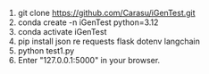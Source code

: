 1. git clone https://github.com/Carasu/iGenTest.git
2. conda create -n iGenTest python=3.12
3. conda activate iGenTest
4. pip install json re requests flask dotenv langchain 
5. python test1.py
6. Enter "127.0.0.1:5000" in your browser.​​
